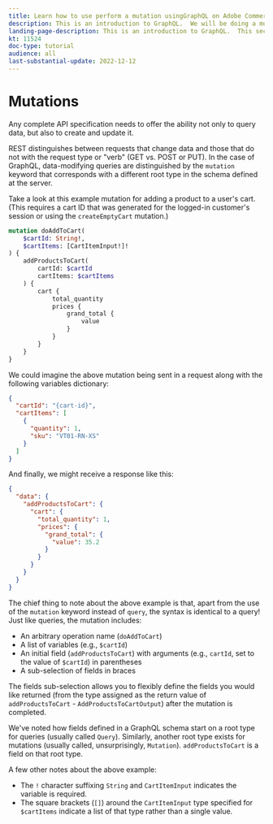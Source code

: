 ```yaml
---
title: Learn how to use perform a mutation usingGraphQL on Adobe Commerce and Magento Open Source
description: This is an introduction to GraphQL.  We will be doing a mutation using POST calls for Adobe Commerce and Magento Open source
landing-page-description: This is an introduction to GraphQL.  This section we show you how to perform your first mytation to an Adobe Commerce and Magento Open Source project.
kt: 11524
doc-type: tutorial
audience: all
last-substantial-update: 2022-12-12
---
```

# Mutations

Any complete API specification needs to offer the ability not only to query data, but also to create and update it. 

REST distinguishes between requests that change data and those that do not with the request type or "verb" (GET vs. POST or PUT).
In the case of GraphQL, data-modifying queries are distinguished by the `mutation` keyword that corresponds with a different 
root type in the schema defined at the server.

Take a look at this example mutation for adding a product to a user's cart. (This requires a cart ID that was generated
for the logged-in customer's session or using the `createEmptyCart` mutation.)

```graphql
mutation doAddToCart(
    $cartId: String!,
    $cartItems: [CartItemInput!]!
) {
    addProductsToCart(
        cartId: $cartId
        cartItems: $cartItems
    ) {
        cart {
            total_quantity
            prices {
                grand_total {
                    value
                }
            }
        }
    }
}
```

We could imagine the above mutation being sent in a request along with the following variables dictionary:

```json
{
  "cartId": "{cart-id}",
  "cartItems": [
    {
      "quantity": 1,
      "sku": "VT01-RN-XS"
    }
  ]
}
```

And finally, we might receive a response like this:

```json
{
  "data": {
    "addProductsToCart": {
      "cart": {
        "total_quantity": 1,
        "prices": {
          "grand_total": {
            "value": 35.2
          }
        }
      }
    }
  }
}
```

The chief thing to note about the above example is that, apart from the use of the `mutation` keyword instead of `query`,
the syntax is identical to a query! Just like queries, the mutation includes:

* An arbitrary operation name (`doAddToCart`)
* A list of variables (e.g., `$cartId`)
* An initial field (`addProductsToCart`) with arguments (e.g., `cartId`, set to the value of `$cartId`) in parentheses
* A sub-selection of fields in braces

The fields sub-selection allows you to flexibly define the fields you would like returned (from the type assigned as the
return value of `addProductsToCart` - `AddProductsToCartOutput`) after the mutation is completed. 

We've noted how fields defined in a GraphQL schema start on a root type for queries (usually called `Query`). Similarly,
another root type exists for mutations (usually called, unsurprisingly, `Mutation`). `addProductsToCart` is a field
on that root type.

A few other notes about the above example:

* The `!` character suffixing `String` and `CartItemInput` indicates the variable is required.
* The square brackets (`[]`) around the `CartItemInput` type specified for `$cartItems` indicate a list
  of that type rather than a single value.